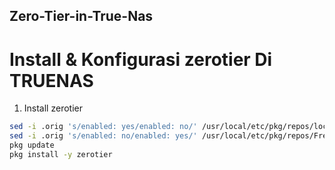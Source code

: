 ## Zero-Tier-in-True-Nas

# Install & Konfigurasi zerotier Di TRUENAS

1. Install zerotier
```bash
sed -i .orig 's/enabled: yes/enabled: no/' /usr/local/etc/pkg/repos/local.conf
sed -i .orig 's/enabled: no/enabled: yes/' /usr/local/etc/pkg/repos/FreeBSD.conf
pkg update
pkg install -y zerotier
```

```bash
```

```bash
```

```bash
```

```bash
```
